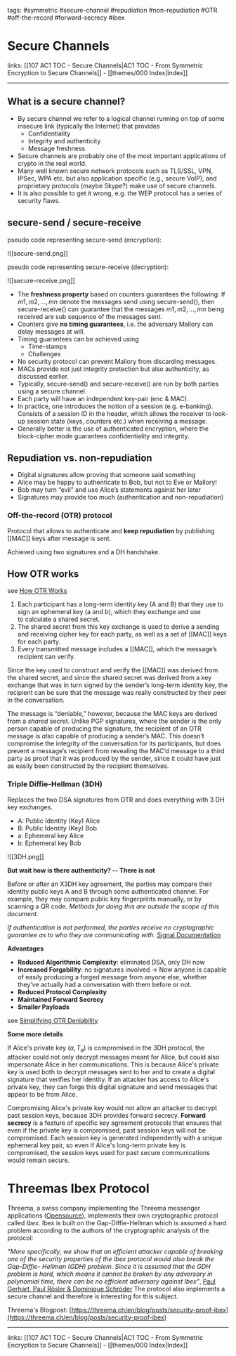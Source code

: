 tags: #symmetric #secure-channel #repudiation #non-repudiation #OTR #off-the-record #forward-secrecy #ibex

# Secure Channels

links: [[107 AC1 TOC - Secure Channels|AC1 TOC - From Symmetric Encryption to Secure Channels]] - [[themes/000 Index|Index]]

---

## What is a secure channel?

- By secure channel we refer to a logical channel running on top of some insecure link (typically the Internet) that provides
	- Confidentiality  
	- Integrity and authenticity
	- Message freshness
- Secure channels are probably one of the most important applications of crypto in the real world.
- Many well known secure network protocols such as TLS/SSL, VPN, IPSec, WPA etc. but also application specific (e.g., secure VoIP), and proprietary protocols (maybe Skype?) make use of secure channels.
- It is also possible to get it wrong, e.g. the WEP protocol has a series of security flaws.

## secure-send / secure-receive

pseudo code representing secure-send (encryption):

![[secure-send.png]]

pseudo code representing secure-receive (decryption):

![[secure-receive.png]]

- The **freshness property** based on counters guarantees the following: If $m1, m2, . . . , mn$ denote the messages send using secure-send(), then secure-receive() can guarantee that the messages $m1,m2,...,mn$ being received are sub sequence of the messages sent.
- Counters give **no timing guarantees**, i.e. the adversary Mallory can delay messages at will.
- Timing guarantees can be achieved using
	- Time-stamps
	- Challenges
- No security protocol can prevent Mallory from discarding messages.
- MACs provide not just integrity protection but also authenticity, as discussed earlier.
- Typically, secure-send() and secure-receive() are run by both parties using a secure channel.
- Each party will have an independent key-pair (enc & MAC).
- In practice, one introduces the notion of a session (e.g. e-banking). Consists of a session ID in the header, which allows the receiver to look-up session state (keys, counters etc.) when receiving a message.
- Generally better is the use of authenticated encryption, where the block-cipher mode guarantees confidentiality and integrity.

## Repudiation vs. non-repudiation

- Digital signatures allow proving that someone said something
- Alice may be happy to authenticate to Bob, but not to Eve or Mallory!
- Bob may turn “evil” and use Alice’s statements against her later
- Signatures may provide too much (authentication and non-repudiation)

### Off-the-record (OTR) protocol

Protocol that allows to authenticate and **keep repudiation** by publishing [[MAC]] keys after message is sent.

Achieved using two signatures and a DH handshake.

## How OTR works

see [How OTR Works](https://robertheaton.com/otr3)

1. Each participant has a long-term identity key (A and B) that they use to sign an ephemeral key (a and b), which they exchange and use to calculate a shared secret. 
2. The shared secret from this key exchange is used to derive a sending and receiving cipher key for each party, as well as a set of [[MAC]] keys for each party.
3. Every transmitted message includes a [[MAC]], which the message’s recipient can verify.

Since the key used to construct and verify the [[MAC]] was derived from the shared secret, and since the shared secret was derived from a key exchange that was in turn signed by the sender’s long-term identity key, the recipient can be sure that the message was really constructed by their peer in the conversation.

The message is “deniable,” however, because the MAC keys are derived from a _shared_ secret. Unlike PGP signatures, where the sender is the only person capable of producing the signature, the recipient of an OTR message is _also_ capable of producing a sender’s MAC. This doesn’t compromise the integrity of the conversation for its participants, but does prevent a message’s recipient from revealing the MAC’d message to a third party as proof that it was produced by the sender, since it could have just as easily been constructed by the recipient themselves.

### Triple Diffie-Hellman (3DH)

Replaces the two DSA signatures from OTR and does everything with 3 DH key exchanges.

* A: Public Identity (Key) Alice
* B: Public Identity (Key) Bob
* a: Ephemeral key Alice
* b: Ephemeral key Bob


![[3DH.png]]

**But wait how is there authenticity? -- There is not**

Before or after an X3DH key agreement, the parties may compare their identity public keys A and B through some authenticated channel. For example, they may compare public key fingerprints manually, or by scanning a QR code. _Methods for doing this are outside the scope of this document._

_If authentication is not performed, the parties receive no cryptographic guarantee as to who they are communicating with._ [Signal Documentation](https://signal.org/docs/specifications/x3dh/)

**Advantages**

- **Reduced Algorithmic Complexity**: eliminated DSA, only DH now
- **Increased Forgability**: no signatures involved $\rightarrow$ Now anyone is capable of easily producing a forged message from anyone else, whether they’ve actually had a conversation with them before or not.
- **Reduced Protocol Complexity**
- **Maintained Forward Secrecy**
- **Smaller Payloads**

see [Simplifying OTR Deniability](https://signal.org/blog/simplifying-otr-deniability/)

**Some more details**

If Alice's private key $(a, T_a)$ is compromised in the 3DH protocol, the attacker could not only decrypt messages meant for Alice, but could also impersonate Alice in her communications. This is because Alice's private key is used both to decrypt messages sent to her and to create a digital signature that verifies her identity. If an attacker has access to Alice's private key, they can forge this digital signature and send messages that appear to be from Alice.

Compromising Alice's private key would not allow an attacker to decrypt past session keys, because 3DH provides forward secrecy. **Forward secrecy** is a feature of specific key agreement protocols that ensures that even if the private key is compromised, past session keys will not be compromised. Each session key is generated independently with a unique ephemeral key pair, so even if Alice's long-term private key is compromised, the session keys used for past secure communications would remain secure.

# Threemas Ibex Protocol
Threema, a swiss company implementing the Threema messenger applications ([Opensource](https://github.com/threema-ch/)), implements their own cryptographic protocol called *Ibex*. Ibex is built on the Gap-Diffie-Hellman which is assumed a hard problem according to the authors of the cryptographic analysis of the protocol:

*"More specifically, we show that an efficient attacker capable of breaking one of
the security properties of the Ibex protocol would also break the Gap-Diffie-
Hellman (GDH) problem. Since it is assumed that the GDH problem is hard,
which means it cannot be broken by any adversary in polynomial time, there
can be no efficient adversary against Ibex"*, [Paul Gerhart, Paul Rösler & Dominique Schröder](https://threema.ch/press-files/2_documentation/security_analysis_ibex_2023.pdf)
The protocol also implements a secure channel and therefore is interesting for this subject.

Threema's Blogpost: [https://threema.ch/en/blog/posts/security-proof-ibex](https://threema.ch/en/blog/posts/security-proof-ibex)

---
links: [[107 AC1 TOC - Secure Channels|AC1 TOC - From Symmetric Encryption to Secure Channels]] - [[themes/000 Index|Index]]